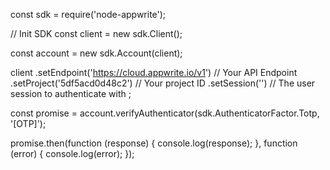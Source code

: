 const sdk = require('node-appwrite');

// Init SDK
const client = new sdk.Client();

const account = new sdk.Account(client);

client
    .setEndpoint('https://cloud.appwrite.io/v1') // Your API Endpoint
    .setProject('5df5acd0d48c2') // Your project ID
    .setSession('') // The user session to authenticate with
;

const promise = account.verifyAuthenticator(sdk.AuthenticatorFactor.Totp, '[OTP]');

promise.then(function (response) {
    console.log(response);
}, function (error) {
    console.log(error);
});
